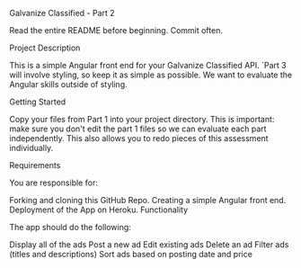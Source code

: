Galvanize Classified - Part 2

Read the entire README before beginning. Commit often.

Project Description

This is a simple Angular front end for your Galvanize Classified API. `Part 3 will involve styling, so keep it as simple as possible. We want to evaluate the Angular skills outside of styling.

Getting Started

Copy your files from Part 1 into your project directory.
This is important: make sure you don't edit the part 1 files so we can evaluate each part independently.
This also allows you to redo pieces of this assessment individually.

Requirements

You are responsible for:

 Forking and cloning this GitHub Repo.
 Creating a simple Angular front end.
 Deployment of the App on Heroku.
Functionality

The app should do the following:

Display all of the ads
Post a new ad
Edit existing ads
Delete an ad
Filter ads (titles and descriptions)
Sort ads based on posting date and price